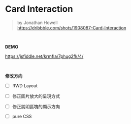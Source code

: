 # Card Interaction
>by Jonathan Howell<br>
>https://dribbble.com/shots/1908087-Card-Interaction

<br>

<b>DEMO</b>

https://jsfiddle.net/krmfla/7phug2fk/4/

<br>

<b>修改方向</b>

- [ ] RWD Layout

- [ ] 修正圖片放大的呈現方式

- [ ] 修正說明區塊的顯示方向

- [ ] pure CSS


